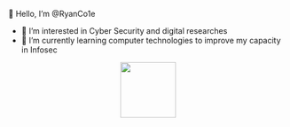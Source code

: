 👋 Hello, I’m @RyanCo1e
- 👀 I’m interested in Cyber Security and digital researches 
- 🌱 I’m currently learning computer technologies to improve my capacity in Infosec

<!---
RyanCo1e/RyanCo1e is a ✨ special ✨ repository because its `README.md` (this file) appears on your GitHub profile.
You can click the Preview link to take a look at your changes.
--->


<div id="header" align="center">
  <img src="https://media.giphy.com/media/v1.Y2lkPTc5MGI3NjExOGN6cTFub2E3dHFtbHh5Y2E4azRxbmlqdDhkYnlkc25yOXczanduYyZlcD12MV9pbnRlcm5hbF9naWZfYnlfaWQmY3Q9cw/M9gbBd9nbDrOTu1Mqx/giphy.gif" width="100"/>
</div>
